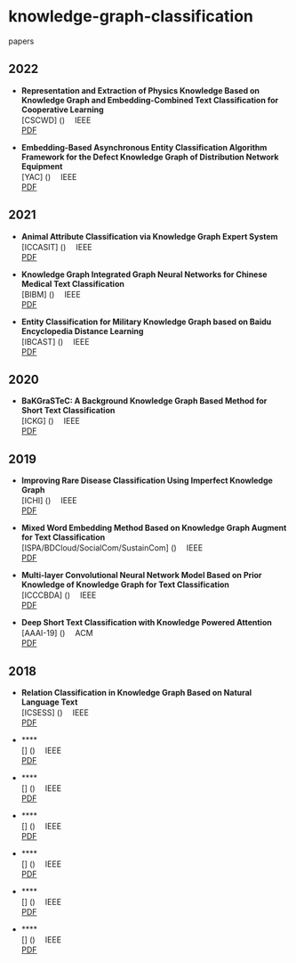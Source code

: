 # knowledge-graph-classification
papers

## 2022

- **Representation and Extraction of Physics Knowledge Based on Knowledge Graph and Embedding-Combined Text Classification for Cooperative Learning**  <br>
[CSCWD] ()  　IEEE  <br> 
[PDF](https://webvpn.swu.edu.cn/https/537775736869676568616f787565652134bc57be6d8d878ede43675b1ba8f510700bf6/stamp/stamp.jsp?tp=&arnumber=9776230) <br>

- **Embedding-Based Asynchronous Entity Classification Algorithm Framework for the Defect Knowledge Graph of Distribution Network Equipment**  <br>
[YAC] ()  　IEEE  <br> 
[PDF](https://webvpn.swu.edu.cn/https/537775736869676568616f787565652134bc57be6d8d878ede43675b1ba8f510700bf6/stamp/stamp.jsp?tp=&arnumber=10023892) <br>

## 2021

- **Animal Attribute Classification via Knowledge Graph Expert System**  <br>
[ICCASIT] ()  　IEEE  <br> 
[PDF](https://webvpn.swu.edu.cn/https/537775736869676568616f787565652134bc57be6d8d878ede43675b1ba8f510700bf6/stamp/stamp.jsp?tp=&arnumber=9633556) <br>

- **Knowledge Graph Integrated Graph Neural Networks for Chinese Medical Text Classification**  <br>
[BIBM] ()  　IEEE  <br> 
[PDF](https://webvpn.swu.edu.cn/https/537775736869676568616f787565652134bc57be6d8d878ede43675b1ba8f510700bf6/stamp/stamp.jsp?tp=&arnumber=9669286) <br>

- **Entity Classification for Military Knowledge Graph based on Baidu Encyclopedia Distance Learning**  <br>
[IBCAST] ()  　IEEE  <br> 
[PDF](https://webvpn.swu.edu.cn/https/537775736869676568616f787565652134bc57be6d8d878ede43675b1ba8f510700bf6/stamp/stamp.jsp?tp=&arnumber=9393163) <br>

## 2020

- **BaKGraSTeC: A Background Knowledge Graph Based Method for Short Text Classification**  <br>
[ICKG] ()  　IEEE  <br> 
[PDF](https://webvpn.swu.edu.cn/https/537775736869676568616f787565652134bc57be6d8d878ede43675b1ba8f510700bf6/stamp/stamp.jsp?tp=&arnumber=9194505) <br>

## 2019

- **Improving Rare Disease Classification Using Imperfect Knowledge Graph**  <br>
[ICHI] ()  　IEEE  <br> 
[PDF](https://webvpn.swu.edu.cn/https/537775736869676568616f787565652134bc57be6d8d878ede43675b1ba8f510700bf6/stamp/stamp.jsp?tp=&arnumber=8904588) <br>

- **Mixed Word Embedding Method Based on Knowledge Graph Augment for Text Classification**  <br>
[ISPA/BDCloud/SocialCom/SustainCom] ()  　IEEE  <br> 
[PDF](https://webvpn.swu.edu.cn/https/537775736869676568616f787565652134bc57be6d8d878ede43675b1ba8f510700bf6/stamp/stamp.jsp?tp=&arnumber=9047450) <br>

- **Multi-layer Convolutional Neural Network Model Based on Prior Knowledge of Knowledge Graph for Text Classification**  <br>
[ICCCBDA] ()  　IEEE  <br> 
[PDF](https://webvpn.swu.edu.cn/https/537775736869676568616f787565652134bc57be6d8d878ede43675b1ba8f510700bf6/stamp/stamp.jsp?tp=&arnumber=8725669) <br>

- **Deep Short Text Classification with Knowledge Powered Attention**  <br>
[AAAI-19] ()  　ACM  <br> 
[PDF](https://dl.acm.org/doi/pdf/10.1609/aaai.v33i01.33016252) <br>

## 2018

- **Relation Classification in Knowledge Graph Based on Natural Language Text**  <br>
[ICSESS] ()  　IEEE  <br> 
[PDF](https://webvpn.swu.edu.cn/https/537775736869676568616f787565652134bc57be6d8d878ede43675b1ba8f510700bf6/stamp/stamp.jsp?tp=&arnumber=8663945) <br>



- ****  <br>
[] ()  　IEEE  <br> 
[PDF]() <br>

- ****  <br>
[] ()  　IEEE  <br> 
[PDF]() <br>

- ****  <br>
[] ()  　IEEE  <br> 
[PDF]() <br>

- ****  <br>
[] ()  　IEEE  <br> 
[PDF]() <br>

- ****  <br>
[] ()  　IEEE  <br> 
[PDF]() <br>

- ****  <br>
[] ()  　IEEE  <br> 
[PDF]() <br>

